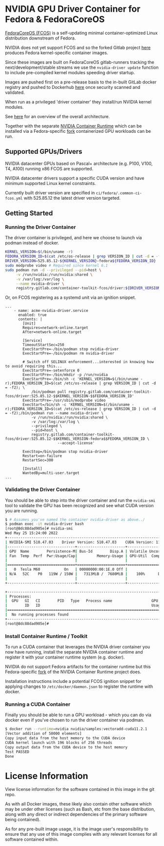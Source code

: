 # NVIDIA GPU Driver Container for Fedora & FedoraCoreOS

[FedoraCoreOS (FCOS)](https://getfedora.org/en/coreos?stream=stable) is a self-updating minimal container-optimized Linux distribution downstream of Fedora.

NVIDIA does not yet support FCOS and so the forked Gitlab project [here](https://gitlab.com/container-toolkit-fcos/driver.git) produces Fedora kernel-specific container images.

Since these images are built on FedoraCoreOS gitlab-runners tracking the next/development/stable streams we use the `nvidia-driver update` function to include pre-compiled kernel modules speeding driver startup.

Images are pushed first on a pre-release basis to the in-built GitLab docker registry and pushed to Dockerhub [here](https://hub.docker.com/repository/docker/fifofonix/driver) once security scanned and validated.

When run as a privileged 'driver container' they install/run NVIDIA kernel modules.

See [here](https://github.com/NVIDIA/nvidia-docker/wiki/) for an overview of the overall architecture.

Together with the separate [NVIDIA Container Runtime](https://github.com/NVIDIA/nvidia-docker) which can be installed via a Fedora-specific [fork](https://container-toolkit-fcos.gitlab.io/container-runtime) containerized GPU workloads can be run.

## Supported GPUs/Drivers

NVIDIA datacenter GPUs based on Pascal+ architecture (e.g. P100, V100, T4, A100) running x86 FCOS are supported.

NVIDIA datacenter drivers support a specific CUDA version and have minimum supported Linux kernel constraints.

Currently built driver version are specified in `ci/fedora/.common-ci-fcos.yml` with 525.85.12 the latest driver version targeted.

## Getting Started

### Running the Driver Container

The driver container is privileged, and here we choose to launch via podman instead of docker.

```bash
KERNEL_VERSION=$(/bin/uname -r)
FEDORA_VERSION_ID=$(cat /etc/os-release | grep VERSION_ID | cut -d = -f2)
DRIVER_VERSION=525.85.12-${KERNEL_VERSION}-fedora${FEDORA_VERSION_ID}
sudo modprobe video # Required since kernel 6.1
sudo podman run -d --privileged --pid=host \
     -v /run/nvidia:/run/nvidia:shared \
     -v /var/log:/var/log \
     --name nvidia-driver \
     registry.gitlab.com/container-toolkit-fcos/driver:${DRIVER_VERSION}
```

Or, on FCOS registering as a systemd unit via an ignition snippet.

```
...
    - name: acme-nvidia-driver.service
      enabled: true
      contents: |
        [Unit]
        Requires=network-online.target
        After=network-online.target

        [Service]
        TimeoutStartSec=250
        ExecStartPre=-/bin/podman stop nvidia-driver
        ExecStartPre=-/bin/podman rm nvidia-driver

        # Switch off SELINUX enforcement...interested in knowing how to avoid requiring this...
        ExecStartPre=-setenforce 0
        ExecStartPre=-/bin/mkdir -p /run/nvidia
        ExecStartPre=-/bin/sh -c 'KERNEL_VERSION=$(/bin/uname -r);FEDORA_VERSION_ID=$(cat /etc/os-release | grep VERSION_ID | cut -d = -f2); \
            /bin/podman pull registry.gitlab.com/container-toolkit-fcos/driver:525.85.12-$$KERNEL_VERSION-$$FEDORA_VERSION_ID'
        ExecStartPre=-/usr/sbin/modprobe video
        ExecStart=/bin/sh -c 'KERNEL_VERSION=$(/bin/uname -r);FEDORA_VERSION_ID=$(cat /etc/os-release | grep VERSION_ID | cut -d = -f2);/bin/podman run --name nvidia-driver \
            -v /run/nvidia:/run/nvidia:shared \
            -v /var/log:/var/log \
            --privileged \
            --pid=host \
            registry.gitlab.com/container-toolkit-fcos/driver:525.85.12-$$KERNEL_VERSION-fedora$$FEDORA_VERSION_ID \
                        --accept-license'

        ExecStop=/bin/podman stop nvidia-driver
        Restart=on-failure
        RestartSec=300

        [Install]
        WantedBy=multi-user.target
...
```

### Validating the Driver Container

You should be able to step into the driver container and run the `nvidia-smi` tool to validate the GPU has been recognized and see what CUDA version you are running.

```bash
$ # Assumes you've named the container nvidia-driver as above../
$ podman exec -it nvidia-driver bash 
[root@8dc88dad905e]# nvidia-smi
Wed May 25 15:24:00 2022
+-----------------------------------------------------------------------------+
| NVIDIA-SMI 510.47.03    Driver Version: 510.47.03    CUDA Version: 11.6     |
|-------------------------------+----------------------+----------------------+
| GPU  Name        Persistence-M| Bus-Id        Disp.A | Volatile Uncorr. ECC |
| Fan  Temp  Perf  Pwr:Usage/Cap|         Memory-Usage | GPU-Util  Compute M. |
|                               |                      |               MIG M. |
|===============================+======================+======================|
|   0  Tesla M60           On   | 00000000:00:1E.0 Off |                    0 |
| N/A   52C    P0   119W / 150W |   7313MiB /  7680MiB |    100%      Default |
|                               |                      |                  N/A |
+-------------------------------+----------------------+----------------------+

+-----------------------------------------------------------------------------+
| Processes:                                                                  |
|  GPU   GI   CI        PID   Type   Process name                  GPU Memory |
|        ID   ID                                                   Usage      |
|=============================================================================|
|  No running processes found                                                 |
+-----------------------------------------------------------------------------+
[root@8dc88dad905e]#
```

### Install Container Runtime / Toolkit

To run a CUDA container that leverages the NVIDIA driver container you now have running, install the separate NVIDIA container runtime and register it with your container runtime system (e.g. docker).

NVIDIA do not support Fedora artifacts for the container runtime but this Fedora-specific [fork](https://container-toolkit-fcos.gitlab.io/container-runtime) of the NVIDIA Container Runtime project does.

Installation instructions include a potential FCOS ignition snippet for applying changes to `/etc/docker/daemon.json` to register the runtime with docker.

### Running a CUDA Container

Finally you should be able to run a GPU workload - which you can do via docker even if you've chosen to run the driver container via podman.

```bash
$ docker run --runtime=nvidia nvidia/samples:vectoradd-cuda11.2.1
[Vector addition of 50000 elements]
Copy input data from the host memory to the CUDA device
CUDA kernel launch with 196 blocks of 256 threads
Copy output data from the CUDA device to the host memory
Test PASSED
Done
```

# License Information

View license information for the software contained in this image in the git repo.

As with all Docker images, these likely also contain other software which may be under other licenses (such as Bash, etc from the base distribution, along with any direct or indirect dependencies of the primary software being contained).

As for any pre-built image usage, it is the image user's responsibility to ensure that any use of this image complies with any relevant licenses for all software contained within.